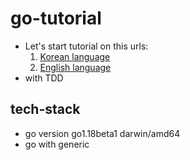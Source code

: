 # go-tutorial

* Let's start tutorial on this urls:
  1. [Korean language](https://go-tour-ko.appspot.com/list)
  2. [English language](https://go.dev/tour/list)
* with TDD

## tech-stack
* go version go1.18beta1 darwin/amd64
* go with generic